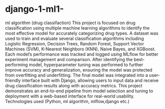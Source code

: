 # django-1-ml1-
ml algorithm (drug classifaction) 
This project is focused on drug classification using multiple machine learning algorithms to identify the most effective model for accurately categorizing drug types. A dataset was used to train and evaluate several classification algorithms including Logistic Regression, Decision Trees, Random Forest, Support Vector Machines (SVM), K-Nearest Neighbors (KNN), Naive Bayes, and XGBoost. Each model’s performance was tracked and logged using MLflow for better experiment management and comparison. After identifying the best-performing model, hyperparameter tuning was performed to further improve accuracy and generalization, ensuring the model was protected from overfitting and underfitting. The final model was integrated into a user-friendly interface built with Django, allowing users to input data and receive drug classification results along with accuracy metrics. This project demonstrates an end-to-end pipeline from model selection and tuning to deployment with a web-based interface for real-world usability.
Technologies used (Python, ml algorithm, mlflow,django etc.)
